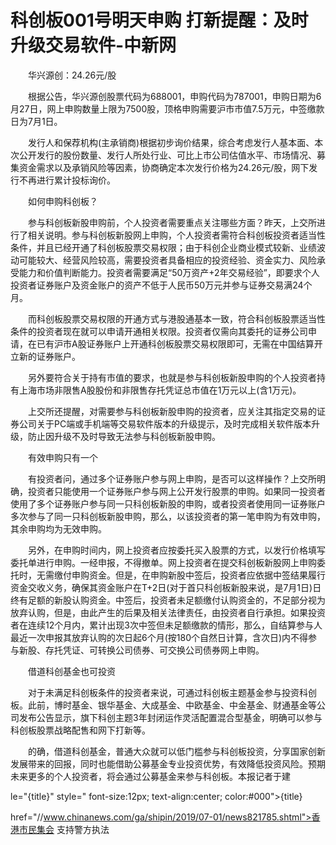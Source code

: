 # 科创板001号明天申购 打新提醒：及时升级交易软件-中新网

　　华兴源创：24.26元/股

　　根据公告，华兴源创股票代码为688001，申购代码为787001，申购日期为6月27日，网上申购数量上限为7500股，顶格申购需要沪市市值7.5万元，中签缴款日为7月1日。

　　发行人和保荐机构(主承销商)根据初步询价结果，综合考虑发行人基本面、本次公开发行的股份数量、发行人所处行业、可比上市公司估值水平、市场情况、募集资金需求以及承销风险等因素，协商确定本次发行价格为24.26元/股，网下发行不再进行累计投标询价。

　　如何申购科创板？

　　参与科创板新股申购前，个人投资者需要重点关注哪些方面？昨天，上交所进行了相关说明。参与科创板新股网上申购，个人投资者需符合科创板投资者适当性条件，并且已经开通了科创板股票交易权限；由于科创企业商业模式较新、业绩波动可能较大、经营风险较高，需要投资者具备相应的投资经验、资金实力、风险承受能力和价值判断能力。投资者需要满足“50万资产+2年交易经验”，即要求个人投资者证券账户及资金账户的资产不低于人民币50万元并参与证券交易满24个月。

　　而科创板股票交易权限的开通方式与港股通基本一致，符合科创板股票适当性条件的投资者现在就可以申请开通相关权限。投资者仅需向其委托的证券公司申请，在已有沪市A股证券账户上开通科创板股票交易权限即可，无需在中国结算开立新的证券账户。

　　另外要符合关于持有市值的要求，也就是参与科创板新股申购的个人投资者持有上海市场非限售A股股份和非限售存托凭证总市值在1万元以上(含1万元)。

　　上交所还提醒，对需要参与科创板新股申购的投资者，应关注其指定交易的证券公司关于PC端或手机端等交易软件版本的升级提示，及时完成相关软件版本升级，防止因升级不及时导致无法参与科创板新股申购。

　　有效申购只有一个

　　有投资者问，通过多个证券账户参与网上申购，是否可以这样操作？上交所明确，投资者只能使用一个证券账户参与网上公开发行股票的申购。如果同一投资者使用了多个证券账户参与同一只科创板新股的申购，或者投资者使用同一证券账户多次参与了同一只科创板新股申购，那么，以该投资者的第一笔申购为有效申购，其余申购均为无效申购。

　　另外，在申购时间内，网上投资者应按委托买入股票的方式，以发行价格填写委托单进行申购。一经申报，不得撤单。网上投资者在提交科创板新股网上申购委托时，无需缴付申购资金。但是，在申购新股中签后，投资者应依据中签结果履行资金交收义务，确保其资金账户在T+2日(对于首只科创板新股来说，是7月1日)日终有足额的新股认购资金。中签后，投资者未足额缴付认购资金的，不足部分视为放弃认购，但是，由此产生的后果及相关法律责任，由投资者自行承担。如果投资者在连续12个月内，累计出现3次中签但未足额缴款的情形，那么，自结算参与人最近一次申报其放弃认购的次日起6个月(按180个自然日计算，含次日)内不得参与新股、存托凭证、可转换公司债券、可交换公司债券网上申购。

　　借道科创基金也可投资

　　对于未满足科创板条件的投资者来说，可通过科创板主题基金参与投资科创板。此前，博时基金、银华基金、大成基金、中欧基金、中金基金、财通基金等公司发布公告显示，旗下科创主题3年封闭运作灵活配置混合型基金，明确可以参与科创板股票战略配售和网下打新等。

　　的确，借道科创基金，普通大众就可以低门槛参与科创板投资，分享国家创新发展带来的回报，同时也能借助公募基金专业投资优势，有效降低投资风险。预期未来更多的个人投资者，将会通过公募基金来参与科创板。本报记者于建

le="{title}" style=" font-size:12px; text-align:center; color:#000">{title}

href="//www.chinanews.com/ga/shipin/2019/07-01/news821785.shtml">香港市民集会 支持警方执法
